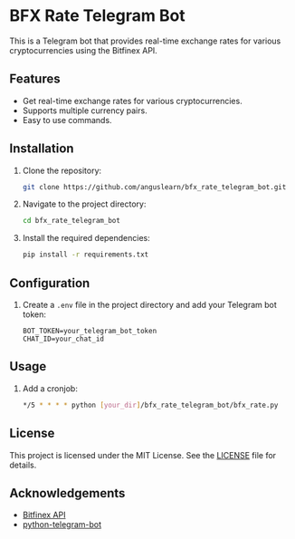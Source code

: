 # BFX Rate Telegram Bot

This is a Telegram bot that provides real-time exchange rates for various cryptocurrencies using the Bitfinex API.

## Features

- Get real-time exchange rates for various cryptocurrencies.
- Supports multiple currency pairs.
- Easy to use commands.

## Installation

1. Clone the repository:
    ```sh
    git clone https://github.com/anguslearn/bfx_rate_telegram_bot.git
    ```
2. Navigate to the project directory:
    ```sh
    cd bfx_rate_telegram_bot
    ```
3. Install the required dependencies:
    ```sh
    pip install -r requirements.txt
    ```

## Configuration

1. Create a `.env` file in the project directory and add your Telegram bot token:
    ```env
    BOT_TOKEN=your_telegram_bot_token
    CHAT_ID=your_chat_id
    ```

## Usage

1. Add a cronjob:
    ```sh
    */5 * * * * python [your_dir]/bfx_rate_telegram_bot/bfx_rate.py
    ```

## License

This project is licensed under the MIT License. See the [LICENSE](LICENSE) file for details.

## Acknowledgements

- [Bitfinex API](https://docs.bitfinex.com/docs)
- [python-telegram-bot](https://github.com/python-telegram-bot/python-telegram-bot)
